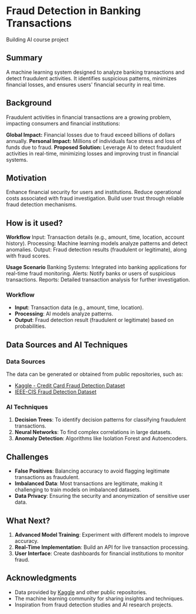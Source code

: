 # Fraud Detection in Banking Transactions

Building AI course project

## **Summary**
A machine learning system designed to analyze banking transactions and detect fraudulent activities. It identifies suspicious patterns, minimizes financial losses, and ensures users' financial security in real time.

## **Background**
Fraudulent activities in financial transactions are a growing problem, impacting consumers and financial institutions:

**Global Impact:** Financial losses due to fraud exceed billions of dollars annually.
**Personal Impact:** Millions of individuals face stress and loss of funds due to fraud.
**Proposed Solution:** Leverage AI to detect fraudulent activities in real-time, minimizing losses and improving trust in financial systems.

## **Motivation**
Enhance financial security for users and institutions.
Reduce operational costs associated with fraud investigation.
Build user trust through reliable fraud detection mechanisms.

## **How is it used?**

**Workflow**
Input: Transaction details (e.g., amount, time, location, account history).
Processing: Machine learning models analyze patterns and detect anomalies.
Output: Fraud detection results (fraudulent or legitimate), along with fraud scores.

**Usage Scenario**
Banking Systems: Integrated into banking applications for real-time fraud monitoring.
Alerts: Notify banks or users of suspicious transactions.
Reports: Detailed transaction analysis for further investigation.

### **Workflow**
- **Input**: Transaction data (e.g., amount, time, location).
- **Processing**: AI models analyze patterns.
- **Output**: Fraud detection result (fraudulent or legitimate) based on probabilities.

## **Data Sources and AI Techniques**
### **Data Sources**
The data can be generated or obtained from public repositories, such as:
- [Kaggle - Credit Card Fraud Detection Dataset](https://www.kaggle.com/datasets/mlg-ulb/creditcardfraud)
- [IEEE-CIS Fraud Detection Dataset](https://www.kaggle.com/competitions/ieee-fraud-detection)

### **AI Techniques**
1. **Decision Trees**: To identify decision patterns for classifying fraudulent transactions.
2. **Neural Networks**: To find complex correlations in large datasets.
3. **Anomaly Detection**: Algorithms like Isolation Forest and Autoencoders.

## **Challenges**
- **False Positives**: Balancing accuracy to avoid flagging legitimate transactions as fraudulent.
- **Imbalanced Data**: Most transactions are legitimate, making it challenging to train models on imbalanced datasets.
- **Data Privacy**: Ensuring the security and anonymization of sensitive user data.

## **What Next?**
1. **Advanced Model Training**: Experiment with different models to improve accuracy.
2. **Real-Time Implementation**: Build an API for live transaction processing.
3. **User Interface**: Create dashboards for financial institutions to monitor fraud.

## **Acknowledgments**
- Data provided by [Kaggle](https://www.kaggle.com/) and other public repositories.
- The machine learning community for sharing insights and techniques.
- Inspiration from fraud detection studies and AI research projects.



